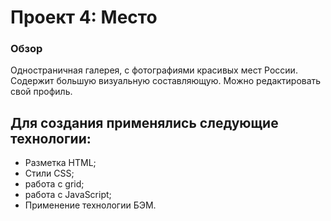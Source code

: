# Проект 4: Место

### Обзор

Одностраничная галерея, с фотографиями красивых мест России. Содержит большую визуальную составляющую. Можно редактировать свой профиль.

## Для создания применялись следующие технологии: ##

* Разметка HTML;
* Стили CSS;
* работа с grid;
* работа с JavaScript;
* Применение технологии БЭМ.


